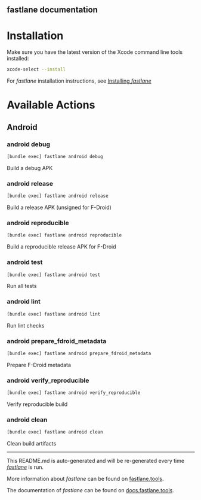 fastlane documentation
----

# Installation

Make sure you have the latest version of the Xcode command line tools installed:

```sh
xcode-select --install
```

For _fastlane_ installation instructions, see [Installing _fastlane_](https://docs.fastlane.tools/#installing-fastlane)

# Available Actions

## Android

### android debug

```sh
[bundle exec] fastlane android debug
```

Build a debug APK

### android release

```sh
[bundle exec] fastlane android release
```

Build a release APK (unsigned for F-Droid)

### android reproducible

```sh
[bundle exec] fastlane android reproducible
```

Build a reproducible release APK for F-Droid

### android test

```sh
[bundle exec] fastlane android test
```

Run all tests

### android lint

```sh
[bundle exec] fastlane android lint
```

Run lint checks

### android prepare_fdroid_metadata

```sh
[bundle exec] fastlane android prepare_fdroid_metadata
```

Prepare F-Droid metadata

### android verify_reproducible

```sh
[bundle exec] fastlane android verify_reproducible
```

Verify reproducible build

### android clean

```sh
[bundle exec] fastlane android clean
```

Clean build artifacts

----

This README.md is auto-generated and will be re-generated every time [_fastlane_](https://fastlane.tools) is run.

More information about _fastlane_ can be found on [fastlane.tools](https://fastlane.tools).

The documentation of _fastlane_ can be found on [docs.fastlane.tools](https://docs.fastlane.tools).

